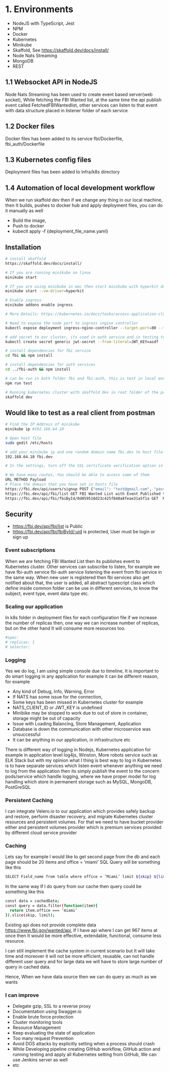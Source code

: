 # 1. Environments

-   NodeJS with TypeScript, Jest
-   NPM
-   Docker
-   Kubernetes
-   Minikube
-   Skaffold, See https://skaffold.dev/docs/install/
-   Node Nats Streaming
-   MongoDB
-   REST

## 1.1 Websocket API in NodeJS

Node Nats Streaming has been used to create event based server(web socket), While fetching the FBI Wanted list, at the same time the api publish event called FetchedFBIWantedlist, other services can listen to that
event with data structure placed in listener folder of each service

## 1.2 Docker files

Docker files has been added to its service fbi/Dockerfile, fbi_auth/Dockerfile

## 1.3 Kubernetes config files

Deployment files has been added to infra/k8s directory

## 1.4 Automation of local development workflow

When we run skaffold dev then if we change any thing in our local machine, then It builds, pushes to docker hub and apply deployment files, you can do it manually as well

-   Build the image,
-   Push to docker
-   kubectl apply -f {deployment_file_name.yaml}

## Installation

```bash
# install skaffold
https://skaffold.dev/docs/install/

# If you are running minikube on linux
minikube start

# If you are using minikube in mac then start minikube with hyperkit driver
minikube start --vm-driver=hyperkit

# Enable ingress
minikube addons enable ingress

# More Details: https://kubernetes.io/docs/tasks/access-application-cluster/ingress-minikube/

# Need to expose the node port to ingress inginx controller
kubectl expose deployment ingress-nginx-controller --target-port=80 --type=NodePort -n kube-system

# add secret to our cluster, its used in auth service and in testing too
kubectl create secret generic jwt-secret --from-literal=JWT_KEY=asdf

# install dependencies for fbi service
cd fbi && npm install

# install dependencies for auth services
cd ../fbi-auth && npm install

# can be run in both folder fbi and fbi-auth, this is test in local environment, when we push to GitHub or GitLab we will have our git hub action where all test will run there too
npm run test

# Running kubernetes cluster with skaffold dev in root folder of the project eg(fbi-wanted-ws)
skaffold dev
```

## Would like to test as a real client from postman

```bash
# Find the IP Address of minikube
minikube ip #192.168.64.10

# Open host file
sudo gedit /etc/hosts

# add your minikube ip and one random domain name fbi.dev to host file
192.168.64.10 fbi.dev

# In the settings, turn off the SSL certificate verification option in postman

# We have many routes, You should be able to access some of them
URL METHOD Payload
# Place the domain that you have set in hosts file
https://fbi.dev/api/users/signup POST {"email": "test@gmail.com", "password": "password"}
https://fbi.dev/api/fbi/list GET FBI Wanted List with Event Published to other services
https://fbi.dev/api/fbi/fbiById/0d059518d23c425f840a8feae31a5f1a GET  Need to be authenticated
```

## Security

-   https://fbi.dev/api/fbi/list is Public
-   https://fbi.dev/api/fbi/fbiById/:uid is protected, User must be login or sign up

### Event subscriptions

When we are fetching FBI Wanted List then its publishes event to Kubernetes cluster. Other services can subscribe to listen, for example we have fbi-auth service fbi-auth service listening the event from fbi service in the same way. When new user is registered then fbi services also get notified about that, the user is added, all abstract typescript class which define inside common folder can be use in different services, to know the subject, event type, event data type etc.

### Scaling our application

In k8s folder in deployment files for each configuration file if we increase the number of replicas then, one way we can increase number of replicas, but on the other hand It will consume more resources too.

```bash
#spec:
# replicas: 1
# selector:

```

### Logging

Yes we do log, I am using simple console due to timeline, It is important to do smart logging in any application for example it can be different reason, for example

-   Any kind of Debug, Info, Warning, Error
-   If NATS has some issue for the connection,
-   Some keys has been missed in Kubernetes cluster for example
-   NATS_CLIENT_ID or JWT_KEY is undefined
-   Minibike may be stopped to work due to out of store in container, storage might be out of capacity
-   Issue with Loading Balancing, Store Management, Application
-   Database is down the communication with other microservice was unsuccessful
-   It can be anything in our application, in infrastructure etc

There is different way of logging in Nodejs, Kubernetes application for example in application level log4js, Winston, More robots service such as ELK Stack but with my opinion what I thing is best way to log in Kubernetes is to have separate services which listen event whenever anything we need to log from the application then its simply publish the event to the concern pods/service which handle logging, where we have proper model for log handling which store in permanent storage such as MySQL, MongoDB, PostGreSQL

### Persistent Caching

I can integrate Velero.io to our application which provides safely backup and restore, perform disaster recovery, and migrate Kubernetes cluster resources and persistent volumes. For that we need to have bucket provider either and persistent volumes provider which is premium services provided by different cloud service provider

### Caching

Lets say for example I would like to get second page from the db and each page should be 20 items and office = ’miami’ SQL Query will be something like this

```bash
SELECT Field_name from table where office = ’Miami’ limit ${skip} ${limit}
```

In the same way If I do query from our cache then query could be something like this

```bash
const data = cachedData;
const query = data.filter(function(item){
  return item.office === ’miami’
}).slice(skip, limit);
```

Existing api does not provide complete data https://www.fbi.gov/wanted/api, If I have api where I can
get 967 items at once then It would be more effective, extendable, functional, consume less resource.

I can still implement the cache system in current scenario but It will take time and moreover it will not be more efficient, reusable, can not handle different user query and for large data we will have to store large number of query in cached data.

Hence, When we have data source then we can do query as much as we wants

### I can improve

-   Delegate gzip, SSL to a reverse proxy
-   Documentation using Swagger.io
-   Enable brute force protection
-   Cluster monitoring tools
-   Resource Management
-   Keep evaluating the state of application
-   Too many request Prevention
-   Avoid DOS attacks by explicitly setting when a process should crash
-   While Developing pipeline creating GitHub workflow, GitHub action and running testing and apply all Kubernetes setting from GitHub, We can use Jenkins server as well
-   etc
